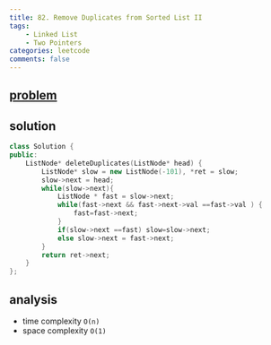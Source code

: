 ```yaml
---
title: 82. Remove Duplicates from Sorted List II
tags:  
    - Linked List
    - Two Pointers
categories: leetcode
comments: false
---
```



## [problem](https://leetcode.com/problems/remove-duplicates-from-sorted-list-ii/)


## solution
```c++
class Solution {
public:
    ListNode* deleteDuplicates(ListNode* head) {
        ListNode* slow = new ListNode(-101), *ret = slow;
        slow->next = head;
        while(slow->next){
            ListNode * fast = slow->next;
            while(fast->next && fast->next->val ==fast->val ) {
                fast=fast->next;
            }
            if(slow->next ==fast) slow=slow->next;
            else slow->next = fast->next;
        }
        return ret->next;
    }
};
```


## analysis
- time complexity `O(n)`
- space complexity `O(1)`